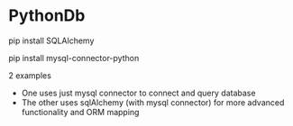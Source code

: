 # PythonDb

pip install SQLAlchemy

pip install mysql-connector-python

2 examples
- One uses just mysql connector to connect and query database
- The other uses sqlAlchemy (with mysql connector) for more advanced functionality and ORM mapping